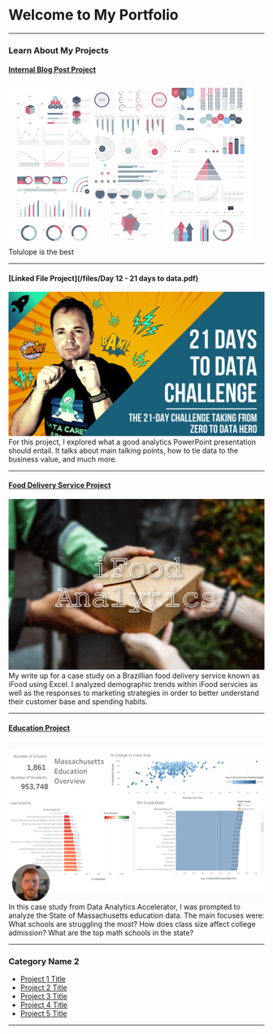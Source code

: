 # Welcome to My Portfolio

---

### Learn About My Projects

#### [Internal Blog Post Project](/bank)
<img src="images/dummy_thumbnail.jpg?raw=true"/>
Tolulope is the best

---
#### [Linked File Project](/files/Day 12 - 21 days to data.pdf)
<img src="images/21 Days To Data Challenge.png?raw=true"/>
For this project, I explored what a good analytics PowerPoint presentation should entail. It talks about main talking points, how to tie data to the business value, and much more. 

---
#### [Food Delivery Service Project](https://www.linkedin.com/pulse/analyzing-ifood-sales-excel-harrison-reed-9f9ye/)
[<img src="images/iFoodAnalyticsCoverPhoto.jpg?raw=true"/>](https://www.linkedin.com/pulse/analyzing-ifood-sales-excel-harrison-reed-9f9ye/)
My write up for a case study on a Brazillian food delivery service known as iFood using Excel. I analyzed demographic trends within iFood servcies as well as the responses to marketing strategies in order to better understand their customer base and spending habits.


---
#### [Education Project](https://www.loom.com/share/2c0e8c2c210c44cbb32172398d15f757)
[<img src="images/MassEdTableauVideoScreenshot.png?raw=true"/>](https://www.loom.com/share/2c0e8c2c210c44cbb32172398d15f757)
In this case study from Data Analytics Accelerator, I was prompted to analyze the State of Massachusetts education data. The main focuses were:
What schools are struggling the most?
How does class size affect college admission?
What are the top math schools in the state? 

---

### Category Name 2

- [Project 1 Title](http://example.com/)
- [Project 2 Title](http://example.com/)
- [Project 3 Title](http://example.com/)
- [Project 4 Title](http://example.com/)
- [Project 5 Title](http://example.com/)

---




